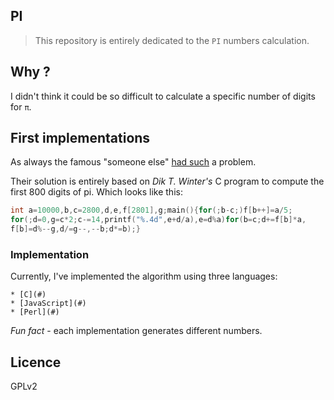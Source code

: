 ## PI

> This repository is entirely dedicated to the `PI` numbers calculation.

## Why ?

I didn't think it could be so difficult to calculate a specific number
of digits for `π`.

## First implementations

As always the famous "someone else" [had such](https://crypto.stanford.edu/pbc/notes/pi/code.html) a problem.

Their solution is entirely based on *Dik T. Winter's* C program to compute the
first 800 digits of pi. Which looks like this:

```c
int a=10000,b,c=2800,d,e,f[2801],g;main(){for(;b-c;)f[b++]=a/5;
for(;d=0,g=c*2;c-=14,printf("%.4d",e+d/a),e=d%a)for(b=c;d+=f[b]*a,
f[b]=d%--g,d/=g--,--b;d*=b);}
```

### Implementation

Currently, I've implemented the algorithm using three languages:

    * [C](#)
    * [JavaScript](#)
    * [Perl](#)

*Fun fact* - each implementation generates different numbers.

## Licence

GPLv2

